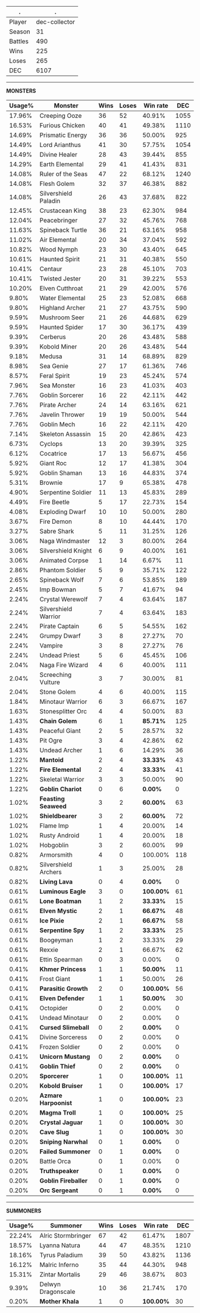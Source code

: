 .|.
|-|-
Player|dec-collector
Season|31
Battles|490
Wins|225
Loses|265
DEC|6107

---
**MONSTERS**

Usage%|Monster|Wins|Loses|Win rate|DEC|
-|-|-|-|-|-|
17.96%|Creeping Ooze|36|52|40.91%|1055|
16.53%|Furious Chicken|40|41|49.38%|1110|
14.69%|Prismatic Energy|36|36|50.00%|925|
14.49%|Lord Arianthus|41|30|57.75%|1054|
14.49%|Divine Healer|28|43|39.44%|855|
14.29%|Earth Elemental|29|41|41.43%|831|
14.08%|Ruler of the Seas|47|22|68.12%|1240|
14.08%|Flesh Golem|32|37|46.38%|882|
14.08%|Silvershield Paladin|26|43|37.68%|822|
12.45%|Crustacean King|38|23|62.30%|984|
12.04%|Peacebringer|27|32|45.76%|768|
11.63%|Spineback Turtle|36|21|63.16%|958|
11.02%|Air Elemental|20|34|37.04%|592|
10.82%|Wood Nymph|23|30|43.40%|645|
10.61%|Haunted Spirit|21|31|40.38%|550|
10.41%|Centaur|23|28|45.10%|703|
10.41%|Twisted Jester|20|31|39.22%|553|
10.20%|Elven Cutthroat|21|29|42.00%|576|
9.80%|Water Elemental|25|23|52.08%|668|
9.80%|Highland Archer|21|27|43.75%|590|
9.59%|Mushroom Seer|21|26|44.68%|629|
9.59%|Haunted Spider|17|30|36.17%|439|
9.39%|Cerberus|20|26|43.48%|588|
9.39%|Kobold Miner|20|26|43.48%|544|
9.18%|Medusa|31|14|68.89%|829|
8.98%|Sea Genie|27|17|61.36%|746|
8.57%|Feral Spirit|19|23|45.24%|574|
7.96%|Sea Monster|16|23|41.03%|403|
7.76%|Goblin Sorcerer|16|22|42.11%|442|
7.76%|Pirate Archer|24|14|63.16%|621|
7.76%|Javelin Thrower|19|19|50.00%|544|
7.76%|Goblin Mech|16|22|42.11%|420|
7.14%|Skeleton Assassin|15|20|42.86%|423|
6.73%|Cyclops|13|20|39.39%|325|
6.12%|Cocatrice|17|13|56.67%|456|
5.92%|Giant Roc|12|17|41.38%|304|
5.92%|Goblin Shaman|13|16|44.83%|374|
5.31%|Brownie|17|9|65.38%|478|
4.90%|Serpentine Soldier|11|13|45.83%|289|
4.49%|Fire Beetle|5|17|22.73%|154|
4.08%|Exploding Dwarf|10|10|50.00%|280|
3.67%|Fire Demon|8|10|44.44%|170|
3.27%|Sabre Shark|5|11|31.25%|126|
3.06%|Naga Windmaster|12|3|80.00%|264|
3.06%|Silvershield Knight|6|9|40.00%|161|
3.06%|Animated Corpse|1|14|6.67%|11|
2.86%|Phantom Soldier|5|9|35.71%|122|
2.65%|Spineback Wolf|7|6|53.85%|189|
2.45%|Imp Bowman|5|7|41.67%|94|
2.24%|Crystal Werewolf|7|4|63.64%|187|
2.24%|Silvershield Warrior|7|4|63.64%|183|
2.24%|Pirate Captain|6|5|54.55%|162|
2.24%|Grumpy Dwarf|3|8|27.27%|70|
2.24%|Vampire|3|8|27.27%|76|
2.24%|Undead Priest|5|6|45.45%|106|
2.04%|Naga Fire Wizard|4|6|40.00%|111|
2.04%|Screeching Vulture|3|7|30.00%|81|
2.04%|Stone Golem|4|6|40.00%|115|
1.84%|Minotaur Warrior|6|3|66.67%|167|
1.63%|Stonesplitter Orc|4|4|50.00%|83|
1.43%|**Chain Golem**|6|1|**85.71%**|125|
1.43%|Peaceful Giant|2|5|28.57%|32|
1.43%|Pit Ogre|3|4|42.86%|62|
1.43%|Undead Archer|1|6|14.29%|36|
1.22%|**Mantoid**|2|4|**33.33%**|43|
1.22%|**Fire Elemental**|2|4|**33.33%**|41|
1.22%|Skeletal Warrior|3|3|50.00%|90|
1.22%|**Goblin Chariot**|0|6|**0.00%**|0|
1.02%|**Feasting Seaweed**|3|2|**60.00%**|63|
1.02%|**Shieldbearer**|3|2|**60.00%**|72|
1.02%|Flame Imp|1|4|20.00%|14|
1.02%|Rusty Android|1|4|20.00%|18|
1.02%|Hobgoblin|3|2|60.00%|99|
0.82%|Armorsmith|4|0|100.00%|118|
0.82%|Silvershield Archers|1|3|25.00%|28|
0.82%|**Living Lava**|0|4|**0.00%**|0|
0.61%|**Luminous Eagle**|3|0|**100.00%**|61|
0.61%|**Lone Boatman**|1|2|**33.33%**|15|
0.61%|**Elven Mystic**|2|1|**66.67%**|48|
0.61%|**Ice Pixie**|2|1|**66.67%**|58|
0.61%|**Serpentine Spy**|1|2|**33.33%**|25|
0.61%|Boogeyman|1|2|33.33%|29|
0.61%|Rexxie|2|1|66.67%|62|
0.61%|Ettin Spearman|0|3|0.00%|0|
0.41%|**Khmer Princess**|1|1|**50.00%**|11|
0.41%|Frost Giant|1|1|50.00%|26|
0.41%|**Parasitic Growth**|2|0|**100.00%**|56|
0.41%|**Elven Defender**|1|1|**50.00%**|30|
0.41%|Octopider|0|2|0.00%|0|
0.41%|Undead Minotaur|0|2|0.00%|0|
0.41%|**Cursed Slimeball**|0|2|**0.00%**|0|
0.41%|Divine Sorceress|0|2|0.00%|0|
0.41%|Frozen Soldier|0|2|0.00%|0|
0.41%|**Unicorn Mustang**|0|2|**0.00%**|0|
0.41%|**Goblin Thief**|0|2|**0.00%**|0|
0.20%|**Sporcerer**|1|0|**100.00%**|11|
0.20%|**Kobold Bruiser**|1|0|**100.00%**|17|
0.20%|**Azmare Harpoonist**|1|0|**100.00%**|23|
0.20%|**Magma Troll**|1|0|**100.00%**|25|
0.20%|**Crystal Jaguar**|1|0|**100.00%**|30|
0.20%|**Cave Slug**|1|0|**100.00%**|30|
0.20%|**Sniping Narwhal**|0|1|**0.00%**|0|
0.20%|**Failed Summoner**|0|1|**0.00%**|0|
0.20%|Battle Orca|0|1|0.00%|0|
0.20%|**Truthspeaker**|0|1|**0.00%**|0|
0.20%|**Goblin Fireballer**|0|1|**0.00%**|0|
0.20%|**Orc Sergeant**|0|1|**0.00%**|0|

---
**SUMMONERS**

Usage%|Summoner|Wins|Loses|Win rate|DEC|
-|-|-|-|-|-|
22.24%|Alric Stormbringer|67|42|61.47%|1807|
18.57%|Lyanna Natura|44|47|48.35%|1210|
18.16%|Tyrus Paladium|39|50|43.82%|1136|
16.12%|Malric Inferno|35|44|44.30%|948|
15.31%|Zintar Mortalis|29|46|38.67%|803|
9.39%|Delwyn Dragonscale|10|36|21.74%|170|
0.20%|**Mother Khala**|1|0|**100.00%**|30|
